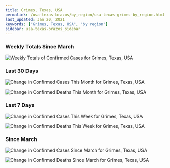 ```yaml
---
title: Grimes, Texas, USA
permalink: /usa-texas-brazos/by_region/usa-texas-grimes-by_region.html
last_updated: Jan 20, 2021
keywords: ["Grimes, Texas, USA", "by region"]
sidebar: usa-texas-brazos_sidebar
---
```


<h3>Weekly Totals Since March</h3>

![Weekly Totals of Confirmed Cases for Grimes, Texas, USA](/covid_tracker/images/graphs/usa-texas-grimes-weekly_totals_graph.png)

<h3>Last 30 Days</h3>

![Change in Confirmed Cases This Month for Grimes, Texas, USA](/covid_tracker/images/graphs/usa-texas-grimes-delta_confirmed-30_days_graph.png)

![Change in Confirmed Deaths This Month for Grimes, Texas, USA](/covid_tracker/images/graphs/usa-texas-grimes-delta_deaths-30_days_graph.png)

<h3>Last 7 Days</h3>

![Change in Confirmed Cases This Week for Grimes, Texas, USA](/covid_tracker/images/graphs/usa-texas-grimes-delta_confirmed-7_days_graph.png)

![Change in Confirmed Deaths This Week for Grimes, Texas, USA](/covid_tracker/images/graphs/usa-texas-grimes-delta_deaths-7_days_graph.png)

<h3>Since March</h3>

![Change in Confirmed Cases Since March for Grimes, Texas, USA](/covid_tracker/images/graphs/usa-texas-grimes-delta_confirmed-since_march_graph.png)

![Change in Confirmed Deaths Since March for Grimes, Texas, USA](/covid_tracker/images/graphs/usa-texas-grimes-delta_deaths-since_march_graph.png)
